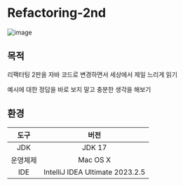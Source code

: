 # Refactoring-2nd

![image](https://github.com/ber01/spring-boot-rehabilitation/assets/28918801/bff74805-cc11-48f1-8fcb-b146cf10b3c3)

## 목적

리팩터팅 2판을 자바 코드로 변경하면서 세상에서 제일 느리게 읽기

예시에 대한 정답을 바로 보지 말고 충분한 생각을 해보기

## 환경

|  도구  |               버전                |
|:----:|:-------------------------------:|
| JDK  |             JDK 17              |
| 운영체제 |            Mac OS X             |
| IDE  | IntelliJ IDEA Ultimate 2023.2.5 |
